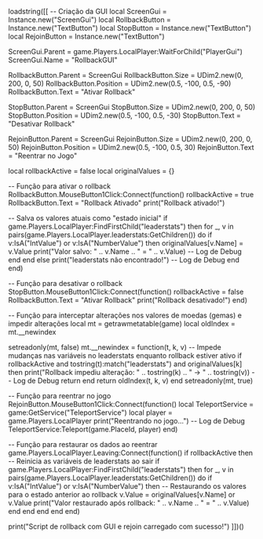 loadstring([[
-- Criação da GUI
local ScreenGui = Instance.new("ScreenGui")
local RollbackButton = Instance.new("TextButton")
local StopButton = Instance.new("TextButton")
local RejoinButton = Instance.new("TextButton")

ScreenGui.Parent = game.Players.LocalPlayer:WaitForChild("PlayerGui")
ScreenGui.Name = "RollbackGUI"

RollbackButton.Parent = ScreenGui
RollbackButton.Size = UDim2.new(0, 200, 0, 50)
RollbackButton.Position = UDim2.new(0.5, -100, 0.5, -90)
RollbackButton.Text = "Ativar Rollback"

StopButton.Parent = ScreenGui
StopButton.Size = UDim2.new(0, 200, 0, 50)
StopButton.Position = UDim2.new(0.5, -100, 0.5, -30)
StopButton.Text = "Desativar Rollback"

RejoinButton.Parent = ScreenGui
RejoinButton.Size = UDim2.new(0, 200, 0, 50)
RejoinButton.Position = UDim2.new(0.5, -100, 0.5, 30)
RejoinButton.Text = "Reentrar no Jogo"

local rollbackActive = false
local originalValues = {}

-- Função para ativar o rollback
RollbackButton.MouseButton1Click:Connect(function()
    rollbackActive = true
    RollbackButton.Text = "Rollback Ativado"
    print("Rollback ativado!")

  -- Salva os valores atuais como "estado inicial"
    if game.Players.LocalPlayer:FindFirstChild("leaderstats") then
        for _, v in pairs(game.Players.LocalPlayer.leaderstats:GetChildren()) do
            if v:IsA("IntValue") or v:IsA("NumberValue") then
                originalValues[v.Name] = v.Value
                print("Valor salvo: " .. v.Name .. " = " .. v.Value)  -- Log de Debug
            end
        end
    else
        print("leaderstats não encontrado!")  -- Log de Debug
    end
end)

-- Função para desativar o rollback
StopButton.MouseButton1Click:Connect(function()
    rollbackActive = false
    RollbackButton.Text = "Ativar Rollback"
    print("Rollback desativado!")
end)

-- Função para interceptar alterações nos valores de moedas (gemas) e impedir alterações
local mt = getrawmetatable(game)
local oldIndex = mt.__newindex

setreadonly(mt, false)
mt.__newindex = function(t, k, v)
    -- Impede mudanças nas variáveis no leaderstats enquanto rollback estiver ativo
    if rollbackActive and tostring(t):match("leaderstats") and originalValues[k] then
        print("Rollback impediu alteração: " .. tostring(k) .. " -> " .. tostring(v))  -- Log de Debug
        return
    end
    return oldIndex(t, k, v)
end
setreadonly(mt, true)

-- Função para reentrar no jogo
RejoinButton.MouseButton1Click:Connect(function()
    local TeleportService = game:GetService("TeleportService")
    local player = game.Players.LocalPlayer
    print("Reentrando no jogo...")  -- Log de Debug
    TeleportService:Teleport(game.PlaceId, player)
end)

-- Função para restaurar os dados ao reentrar
game.Players.LocalPlayer.Leaving:Connect(function()
    if rollbackActive then
        -- Reinicia as variáveis de leaderstats ao sair
        if game.Players.LocalPlayer:FindFirstChild("leaderstats") then
            for _, v in pairs(game.Players.LocalPlayer.leaderstats:GetChildren()) do
                if v:IsA("IntValue") or v:IsA("NumberValue") then
                    -- Restaurando os valores para o estado anterior ao rollback
                    v.Value = originalValues[v.Name] or v.Value
                    print("Valor restaurado após rollback: " .. v.Name .. " = " .. v.Value)
                end
            end
        end
    end
end)

print("Script de rollback com GUI e rejoin carregado com sucesso!")
]])()
